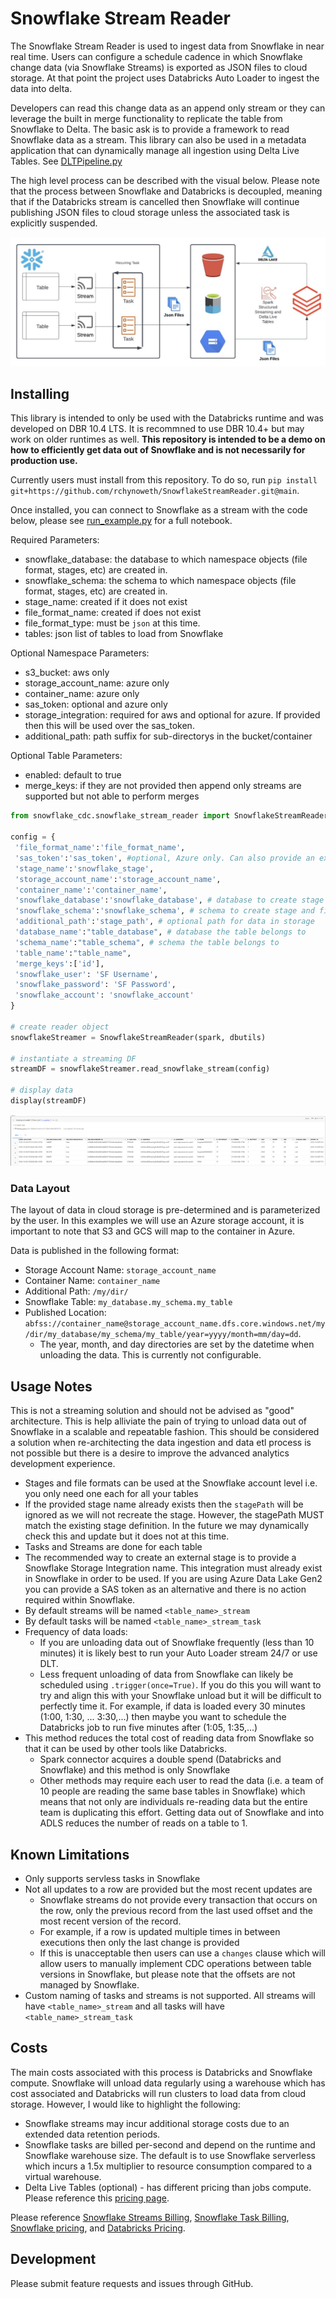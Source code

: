 # Snowflake Stream Reader

The Snowflake Stream Reader is used to ingest data from Snowflake in near real time. Users can configure a schedule cadence in which Snowflake change data (via Snowflake Streams) is exported as JSON files to cloud storage. At that point the project uses Databricks Auto Loader to ingest the data into delta. 

Developers can read this change data as an append only stream or they can leverage the built in merge functionality to replicate the table from Snowflake to Delta. The basic ask is to provide a framework to read Snowflake data as a stream. This library can also be used in a metadata application that can dynamically manage all ingestion using Delta Live Tables. See [DLTPipeline.py](./docs/samples/DLTPipeline.py)

The high level process can be described with the visual below. Please note that the process between Snowflake and Databricks is decoupled, meaning that if the Databricks stream is cancelled then Snowflake will continue publishing JSON files to cloud storage unless the associated task is explicitly suspended.  

<img src="docs/imgs/SnowflakeStreamReaderArchitecture.jpeg"/>

## Installing 
This library is intended to only be used with the Databricks runtime and was developed on DBR 10.4 LTS. It is recommned to use DBR 10.4+ but may work on older runtimes as well. **This repository is intended to be a demo on how to efficiently get data out of Snowflake and is not necessarily for production use.**  

Currently users must install from this repository. To do so, run `pip install git+https://github.com/rchynoweth/SnowflakeStreamReader.git@main`. 

Once installed, you can connect to Snowflake as a stream with the code below, please see [run_example.py](./docs/samples/run_example.py) for a full notebook. 


Required Parameters:
- snowflake_database: the database to which namespace objects (file format, stages, etc) are created in. 
- snowflake_schema: the schema to which namespace objects (file format, stages, etc) are created in. 
- stage_name: created if it does not exist 
- file_format_name: created if does not exist 
- file_format_type: must be `json` at this time. 
- tables: json list of tables to load from Snowflake

Optional Namespace Parameters: 
- s3_bucket: aws only
- storage_account_name: azure only
- container_name: azure only
- sas_token: optional and azure only
- storage_integration: required for aws and optional for azure. If provided then this will be used over the sas_token. 
- additional_path: path suffix for sub-directorys in the bucket/container 

Optional Table Parameters:
- enabled: default to true 
- merge_keys: if they are not provided then append only streams are supported but not able to perform merges 



```python
from snowflake_cdc.snowflake_stream_reader import SnowflakeStreamReader

config = {
 'file_format_name':'file_format_name', 
 'sas_token':'sas_token', #optional, Azure only. Can also provide an existing storage integration name using `storage_integration` option. 
 'stage_name':'snowflake_stage',
 'storage_account_name':'storage_account_name',
 'container_name':'container_name',
 'snowflake_database':'snowflake_database', # database to create stage and file format
 'snowflake_schema':'snowflake_schema', # schema to create stage and file format 
 'additional_path':'stage_path', # optional path for data in storage
 'database_name':"table_database", # database the table belongs to
 'schema_name':"table_schema", # schema the table belongs to 
 'table_name':"table_name", 
 'merge_keys':['id'], 
 'snowflake_user': 'SF Username',
 'snowflake_password': 'SF Password',
 'snowflake_account': 'snowflake_account'
}

# create reader object 
snowflakeStreamer = SnowflakeStreamReader(spark, dbutils)

# instantiate a streaming DF
streamDF = snowflakeStreamer.read_snowflake_stream(config)

# display data 
display(streamDF)
```
<img src="docs/imgs/DisplayData.png">

### Data Layout

The layout of data in cloud storage is pre-determined and is parameterized by the user. In this examples we will use an Azure storage account, it is important to note that S3 and GCS will map to the container in Azure.  

Data is published in the following format: 
- Storage Account Name: `storage_account_name`
- Container Name: `container_name`
- Additional Path: `/my/dir/`
- Snowflake Table: `my_database.my_schema.my_table`
- Published Location: `abfss://container_name@storage_account_name.dfs.core.windows.net/my/dir/my_database/my_schema/my_table/year=yyyy/month=mm/day=dd`.
  - The year, month, and day directories are set by the datetime when unloading the data. This is currently not configurable. 

## Usage Notes  

This is not a streaming solution and should not be advised as "good" architecture. This is help alliviate the pain of trying to unload data out of Snowflake in a scalable and repeatable fashion. This should be considered a solution when re-architecting the data ingestion and data etl process is not possible but there is a desire to improve the advanced analytics development experience. 

- Stages and file formats can be used at the Snowflake account level i.e. you only need one each for all your tables
- If the provided stage name already exists then the `stagePath` will be ignored as we will not recreate the stage. However, the stagePath MUST match the existing stage definition. In the future we may dynamically check this and update but it does not at this time. 
- Tasks and Streams are done for each table 
- The recommended way to create an external stage is to provide a Snowflake Storage Integration name. This integration must already exist in Snowflake in order to be used. If you are using Azure Data Lake Gen2 you can provide a SAS token as an alternative and there is no action required within Snowflake. 
- By default streams will be named `<table_name>_stream`
- By default tasks will be named `<table_name>_stream_task`
- Frequency of data loads:  
  - If you are unloading data out of Snowflake frequently (less than 10 minutes) it is likely best to run your Auto Loader stream 24/7 or use DLT. 
  - Less frequent unloading of data from Snowflake can likely be scheduled using `.trigger(once=True)`. If you do this you will want to try and align this with your Snowflake unload but it will be difficult to perfectly time it. For example, if data is loaded every 30 minutes (1:00, 1:30, ... 3:30,...) then maybe you want to schedule the Databricks job to run five minutes after (1:05, 1:35,...)  
- This method reduces the total cost of reading data from Snowflake so that it can be used by other tools like Databricks.  
  - Spark connector acquires a double spend (Databricks and Snowflake) and this method is only Snowflake 
  - Other methods may require each user to read the data (i.e. a team of 10 people are reading the same base tables in Snowflake) which means that not only are individuals re-reading data but the entire team is duplicating this effort. Getting data out of Snowflake and into ADLS reduces the number of reads on a table to 1.   


## Known Limitations 

- Only supports servless tasks in Snowflake 
- Not all updates to a row are provided but the most recent updates are  
  - Snowflake streams do not provide every transaction that occurs on the row, only the previous record from the last used offset and the most recent version of the record.  
  - For example, if a row is updated multiple times in between executions then only the last change is provided  
  - If this is unacceptable then users can use a `changes` clause which will allow users to manually implement CDC operations between table versions in Snowflake, but please note that the offsets are not managed by Snowflake.   
- Custom naming of tasks and streams is not supported. All streams will have `<table_name>_stream` and all tasks will have `<table_name>_stream_task`  


## Costs 

The main costs associated with this process is Databricks and Snowflake compute. Snowflake will unload data regularly using a warehouse which has cost associated and Databricks will run clusters to load data from cloud storage. However, I would like to highlight the following:
- Snowflake streams may incur additional storage costs due to an extended data retention periods.
- Snowflake tasks are billed per-second and depend on the runtime and Snowflake warehouse size. The default is to use Snowflake serverless which incurs a 1.5x multiplier to resource consumption compared to a virtual warehouse.  
- Delta Live Tables (optional) - has different pricing than jobs compute. Please reference this [pricing page](https://www.databricks.com/product/delta-live-tables-pricing-azure).  


Please reference [Snowflake Streams Billing](https://docs.snowflake.com/en/user-guide/streams-intro.html#billing-for-streams), [Snowflake Task Billing](https://docs.snowflake.com/en/user-guide/tasks-intro.html#billing-for-task-runs), [Snowflake pricing](https://www.snowflake.com/pricing/), and [Databricks Pricing](https://www.databricks.com/product/aws-pricing).   


## Development 
Please submit feature requests and issues through GitHub. 
